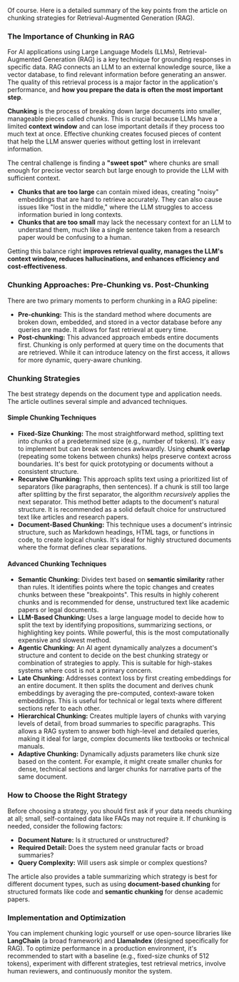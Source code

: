 Of course. Here is a detailed summary of the key points from the article on chunking strategies for Retrieval-Augmented Generation (RAG).

### The Importance of Chunking in RAG

For AI applications using Large Language Models (LLMs), Retrieval-Augmented Generation (RAG) is a key technique for grounding responses in specific data. RAG connects an LLM 
to an external knowledge source, like a vector database, to find relevant information before generating an answer. 
  The quality of this retrieval process is a major factor in the application's performance, and **how you prepare the data is often the most important step**.

**Chunking** is the process of breaking down large documents into smaller, manageable pieces called *chunks*. This is crucial because LLMs have a limited **context window** and 
can lose important details if they process too much text at once. Effective chunking creates focused pieces of content that help the LLM answer queries without getting lost
in irrelevant information.

The central challenge is finding a **"sweet spot"** where chunks are small enough for precise vector search but large enough to provide the LLM with sufficient context.
*   **Chunks that are too large** can contain mixed ideas, creating "noisy" embeddings that are hard to retrieve accurately. They can also cause issues like "lost in the middle,"
  where the LLM struggles to access information buried in long contexts.
*   **Chunks that are too small** may lack the necessary context for an LLM to understand them, much like a single sentence taken from a research paper would be confusing to a
human.

Getting this balance right **improves retrieval quality, manages the LLM's context window, reduces hallucinations, and enhances efficiency and cost-effectiveness**.

### Chunking Approaches: Pre-Chunking vs. Post-Chunking

There are two primary moments to perform chunking in a RAG pipeline:
*   **Pre-chunking:** This is the standard method where documents are broken down, embedded, and stored in a vector database before any queries are made. It allows for fast retrieval at query time.
*   **Post-chunking:** This advanced approach embeds entire documents first. Chunking is only performed at query time on the documents that are retrieved. While it can introduce latency on the first access, it allows for more dynamic, query-aware chunking.

### Chunking Strategies

The best strategy depends on the document type and application needs. The article outlines several simple and advanced techniques.

#### Simple Chunking Techniques
*   **Fixed-Size Chunking:** The most straightforward method, splitting text into chunks of a predetermined size (e.g., number of tokens). It's easy to implement but can break sentences awkwardly. Using **chunk overlap** (repeating some tokens between chunks) helps preserve context across boundaries. It's best for quick prototyping or documents without a consistent structure.
*   **Recursive Chunking:** This approach splits text using a prioritized list of separators (like paragraphs, then sentences). If a chunk is still too large after splitting by the first separator, the algorithm *recursively* applies the next separator. This method better adapts to the document's natural structure. It is recommended as a solid default choice for unstructured text like articles and research papers.
*   **Document-Based Chunking:** This technique uses a document's intrinsic structure, such as Markdown headings, HTML tags, or functions in code, to create logical chunks. It's ideal for highly structured documents where the format defines clear separations.

#### Advanced Chunking Techniques
*   **Semantic Chunking:** Divides text based on **semantic similarity** rather than rules. It identifies points where the topic changes and creates chunks between these "breakpoints". This results in highly coherent chunks and is recommended for dense, unstructured text like academic papers or legal documents.
*   **LLM-Based Chunking:** Uses a large language model to decide how to split the text by identifying propositions, summarizing sections, or highlighting key points. While powerful, this is the most computationally expensive and slowest method.
*   **Agentic Chunking:** An AI agent dynamically analyzes a document's structure and content to decide on the best chunking strategy or combination of strategies to apply. This is suitable for high-stakes systems where cost is not a primary concern.
*   **Late Chunking:** Addresses context loss by first creating embeddings for an entire document. It then splits the document and derives chunk embeddings by averaging the pre-computed, context-aware token embeddings. This is useful for technical or legal texts where different sections refer to each other.
*   **Hierarchical Chunking:** Creates multiple layers of chunks with varying levels of detail, from broad summaries to specific paragraphs. This allows a RAG system to answer both high-level and detailed queries, making it ideal for large, complex documents like textbooks or technical manuals.
*   **Adaptive Chunking:** Dynamically adjusts parameters like chunk size based on the content. For example, it might create smaller chunks for dense, technical sections and larger chunks for narrative parts of the same document.

### How to Choose the Right Strategy

Before choosing a strategy, you should first ask if your data needs chunking at all; small, self-contained data like FAQs may not require it. If chunking is needed, consider the following factors:
*   **Document Nature:** Is it structured or unstructured?
*   **Required Detail:** Does the system need granular facts or broad summaries?
*   **Query Complexity:** Will users ask simple or complex questions?

The article also provides a table summarizing which strategy is best for different document types, such as using **document-based chunking** for structured formats like code and **semantic chunking** for dense academic papers.

### Implementation and Optimization

You can implement chunking logic yourself or use open-source libraries like **LangChain** (a broad framework) and **LlamaIndex** (designed specifically for RAG). To optimize performance in a production environment, it's recommended to start with a baseline (e.g., fixed-size chunks of 512 tokens), experiment with different strategies, test retrieval metrics, involve human reviewers, and continuously monitor the system.
